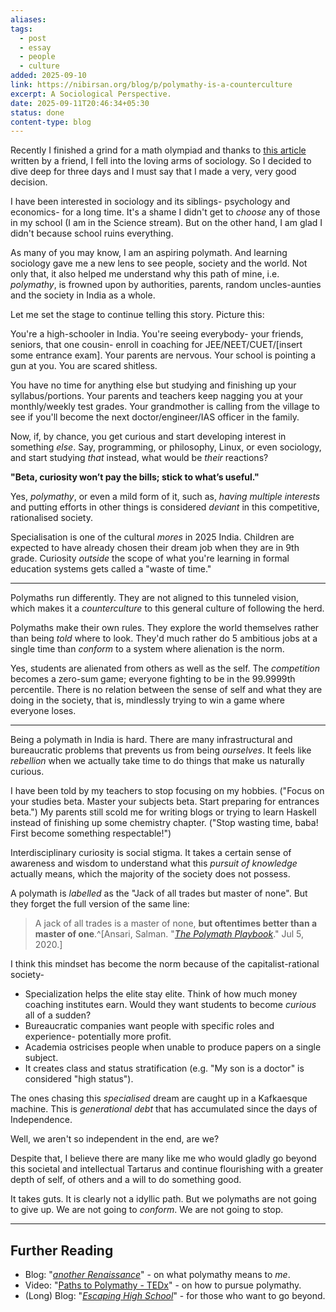 ```yaml
---
aliases:
tags:
  - post
  - essay
  - people
  - culture
added: 2025-09-10
link: https://nibirsan.org/blog/p/polymathy-is-a-counterculture
excerpt: A Sociological Perspective.
date: 2025-09-11T20:46:34+05:30
status: done
content-type: blog
---
```

Recently I finished a grind for a math olympiad and thanks to [this article](https://itsmanah.substack.com/p/weak-connections) written by a friend, I fell into the loving arms of sociology. So I decided to dive deep for three days and I must say that I made a very, very good decision.

I have been interested in sociology and its siblings- psychology and economics- for a long time. It's a shame I didn't get to *choose* any of those in my school (I am in the Science stream). But on the other hand, I am glad I didn't because school ruins everything.

As many of you may know, I am an aspiring polymath. And learning sociology gave me a new lens to see people, society and the world. Not only that, it also helped me understand why this path of mine, i.e. *polymathy*, is frowned upon by authorities, parents, random uncles-aunties and the society in India as a whole. 

Let me set the stage to continue telling this story. Picture this: 

You're a high-schooler in India. You're seeing everybody- your friends, seniors, that one cousin- enroll in coaching for JEE/NEET/CUET/[insert some entrance exam]. Your parents are nervous. Your school is pointing a gun at you. You are scared shitless. 

You have no time for anything else but studying and finishing up your syllabus/portions. Your parents and teachers keep nagging you at your monthly/weekly test grades. Your grandmother is calling from the village to see if you'll become the next doctor/engineer/IAS officer in the family.

Now, if, by chance, you get curious and start developing interest in something *else*. Say, programming, or philosophy, Linux, or even sociology, and start studying *that* instead, what would be *their* reactions?

**"Beta, curiosity won’t pay the bills; stick to what’s useful."**

Yes, *polymathy*, or even a mild form of it, such as, *having multiple interests* and putting efforts in other things is considered *deviant* in this competitive, rationalised society.

Specialisation is one of the cultural *mores* in 2025 India. Children are expected to have already chosen their dream job when they are in 9th grade. Curiosity *outside* the scope of what you're learning in formal education systems gets called a "waste of time."

---

Polymaths run differently. They are not aligned to this tunneled vision, which makes it a *counterculture* to this general culture of following the herd. 

Polymaths make their own rules. They explore the world themselves rather than being *told* where to look. They'd much rather do 5 ambitious jobs at a single time than *conform* to a system where alienation is the norm.

Yes, students are alienated from others as well as the self. The *competition* becomes a zero-sum game; everyone fighting to be in the 99.9999th percentile. There is no relation between the sense of self and what they are doing in the society, that is, mindlessly trying to win a game where everyone loses.

---

Being a polymath in India is hard. There are many infrastructural and bureaucratic problems that prevents us from being *ourselves*. It feels like *rebellion* when we actually take time to do things that make us naturally curious.

I have been told by my teachers to stop focusing on my hobbies. ("Focus on your studies beta. Master your subjects beta. Start preparing for entrances beta.") 
My parents still scold me for writing blogs or trying to learn Haskell instead of finishing up some chemistry chapter. ("Stop wasting time, baba! First become something respectable!")

Interdisciplinary curiosity is social stigma. It takes a certain sense of awareness and wisdom to understand what this *pursuit of knowledge* actually means, which the majority of the society does not possess.

A polymath is *labelled* as the "Jack of all trades but master of none". But they forget the full version of the same line:

>A jack of all trades is a master of none, **but oftentimes better than a master of one**.^[Ansari, Salman. "*[The Polymath Playbook](https://salman.io/blog/polymath-playbook/)*." Jul 5, 2020.]

I think this mindset has become the norm because of the capitalist-rational society- 
- Specialization helps the elite stay elite. Think of how much money coaching institutes earn. Would they want students to become *curious* all of a sudden?
- Bureaucratic companies want people with specific roles and experience- potentially more profit.
- Academia ostricises people when unable to produce papers on a single subject.
- It creates class and status stratification (e.g. "My son is a doctor" is considered "high status").

The ones chasing this *specialised* dream are caught up in a Kafkaesque machine. This is *generational debt* that has accumulated since the days of Independence.

Well, we aren't so independent in the end, are we?

Despite that, I believe there are many like me who would gladly go beyond this societal and intellectual Tartarus and continue flourishing with a greater depth of self, of others and a will to do something good.

It takes guts. It is clearly not a idyllic path. But we polymaths are not going to give up. We are not going to *conform*. We are not going to stop.

---
## Further Reading
- Blog: "*[another Renaissance](https://nibirsan.org/blog/p/another-renaissance/)*" - on what polymathy means to *me*.
- Video: "[Paths to Polymathy - TEDx](https://www.youtube.com/watch?v=kEk-BDckjW4&list=WL&index=12)" - on how to pursue polymathy.
- (Long) Blog: "*[Escaping High School](https://skunkledger.substack.com/p/escaping-high-school)*" - for those who want to go beyond.